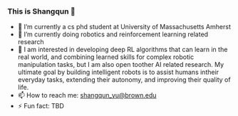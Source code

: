 ### This is Shangqun 👋
- 🔭 I’m currently a cs phd student at University of Massachusetts Amherst
- 🌱 I’m currently doing robotics and reinforcement learning related research 
- 👯  I am interested in developing deep RL algorithms that can learn in the real world, and combining learned skills for complex robotic manipulation tasks, but I am also open toother AI related research. My ultimate goal by building intelligent robots is to assist humans intheir everyday tasks, extending their autonomy, and improving their quality of life.
- 📫 How to reach me: shangqun_yu@brown.edu
- ⚡ Fun fact: TBD

<!--
**ShangqunYu/ShangqunYu** is a ✨ _special_ ✨ repository because its `README.md` (this file) appears on your GitHub profile.

Here are some ideas to get you started:


-->
